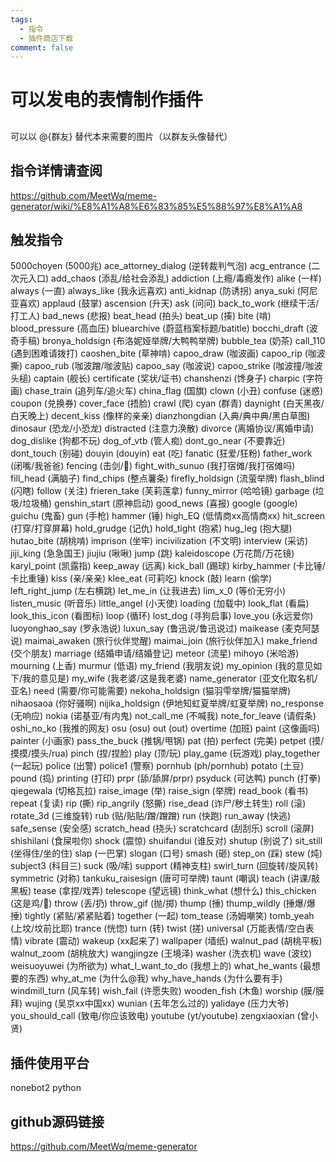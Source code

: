 ```yaml
---
tags:
  - 指令  
  - 插件商店下载
comment: false
---
```


# 可以发电的表情制作插件
##
可以以 @{群友} 替代本来需要的图片（以群友头像替代）
## 指令详情请查阅
https://github.com/MeetWq/meme-generator/wiki/%E8%A1%A8%E6%83%85%E5%88%97%E8%A1%A8
## 触发指令
5000choyen (5000兆)
ace_attorney_dialog (逆转裁判气泡)
acg_entrance (二次元入口)
add_chaos (添乱/给社会添乱)
addiction (上瘾/毒瘾发作)
alike (一样)
always (一直)
always_like (我永远喜欢)
anti_kidnap (防诱拐)
anya_suki (阿尼亚喜欢)
applaud (鼓掌)
ascension (升天)
ask (问问)
back_to_work (继续干活/打工人)
bad_news (悲报)
beat_head (拍头)
beat_up (揍)
bite (啃)
blood_pressure (高血压)
bluearchive (蔚蓝档案标题/batitle)
bocchi_draft (波奇手稿)
bronya_holdsign (布洛妮娅举牌/大鸭鸭举牌)
bubble_tea (奶茶)
call_110 (遇到困难请拨打)
caoshen_bite (草神啃)
capoo_draw (咖波画)
capoo_rip (咖波撕)
capoo_rub (咖波蹭/咖波贴)
capoo_say (咖波说)
capoo_strike (咖波撞/咖波头槌)
captain (舰长)
certificate (奖状/证书)
chanshenzi (馋身子)
charpic (字符画)
chase_train (追列车/追火车)
china_flag (国旗)
clown (小丑)
confuse (迷惑)
coupon (兑换券)
cover_face (捂脸)
crawl (爬)
cyan (群青)
daynight (白天黑夜/白天晚上)
decent_kiss (像样的亲亲)
dianzhongdian (入典/典中典/黑白草图)
dinosaur (恐龙/小恐龙)
distracted (注意力涣散)
divorce (离婚协议/离婚申请)
dog_dislike (狗都不玩)
dog_of_vtb (管人痴)
dont_go_near (不要靠近)
dont_touch (别碰)
douyin (douyin)
eat (吃)
fanatic (狂爱/狂粉)
father_work (闭嘴/我爸爸)
fencing (击剑/🤺)
fight_with_sunuo (我打宿傩/我打宿傩吗)
fill_head (满脑子)
find_chips (整点薯条)
firefly_holdsign (流萤举牌)
flash_blind (闪瞎)
follow (关注)
frieren_take (芙莉莲拿)
funny_mirror (哈哈镜)
garbage (垃圾/垃圾桶)
genshin_start (原神启动)
good_news (喜报)
google (google)
guichu (鬼畜)
gun (手枪)
hammer (锤)
high_EQ (低情商xx高情商xx)
hit_screen (打穿/打穿屏幕)
hold_grudge (记仇)
hold_tight (抱紧)
hug_leg (抱大腿)
hutao_bite (胡桃啃)
imprison (坐牢)
incivilization (不文明)
interview (采访)
jiji_king (急急国王)
jiujiu (啾啾)
jump (跳)
kaleidoscope (万花筒/万花镜)
karyl_point (凯露指)
keep_away (远离)
kick_ball (踢球)
kirby_hammer (卡比锤/卡比重锤)
kiss (亲/亲亲)
klee_eat (可莉吃)
knock (敲)
learn (偷学)
left_right_jump (左右横跳)
let_me_in (让我进去)
lim_x_0 (等价无穷小)
listen_music (听音乐)
little_angel (小天使)
loading (加载中)
look_flat (看扁)
look_this_icon (看图标)
loop (循环)
lost_dog (寻狗启事)
love_you (永远爱你)
luoyonghao_say (罗永浩说)
luxun_say (鲁迅说/鲁迅说过)
maikease (麦克阿瑟说)
maimai_awaken (旅行伙伴觉醒)
maimai_join (旅行伙伴加入)
make_friend (交个朋友)
marriage (结婚申请/结婚登记)
meteor (流星)
mihoyo (米哈游)
mourning (上香)
murmur (低语)
my_friend (我朋友说)
my_opinion (我的意见如下/我的意见是)
my_wife (我老婆/这是我老婆)
name_generator (亚文化取名机/亚名)
need (需要/你可能需要)
nekoha_holdsign (猫羽雫举牌/猫猫举牌)
nihaosaoa (你好骚啊)
nijika_holdsign (伊地知虹夏举牌/虹夏举牌)
no_response (无响应)
nokia (诺基亚/有内鬼)
not_call_me (不喊我)
note_for_leave (请假条)
oshi_no_ko (我推的网友)
osu (osu)
out (out)
overtime (加班)
paint (这像画吗)
painter (小画家)
pass_the_buck (推锅/甩锅)
pat (拍)
perfect (完美)
petpet (摸/摸摸/摸头/rua)
pinch (捏/捏脸)
play (顶/玩)
play_game (玩游戏)
play_together (一起玩)
police (出警)
police1 (警察)
pornhub (ph/pornhub)
potato (土豆)
pound (捣)
printing (打印)
prpr (舔/舔屏/prpr)
psyduck (可达鸭)
punch (打拳)
qiegewala (切格瓦拉)
raise_image (举)
raise_sign (举牌)
read_book (看书)
repeat (复读)
rip (撕)
rip_angrily (怒撕)
rise_dead (诈尸/秽土转生)
roll (滚)
rotate_3d (三维旋转)
rub (贴/贴贴/蹭/蹭蹭)
run (快跑)
run_away (快逃)
safe_sense (安全感)
scratch_head (挠头)
scratchcard (刮刮乐)
scroll (滚屏)
shishilani (食屎啦你)
shock (震惊)
shuifandui (谁反对)
shutup (别说了)
sit_still (坐得住/坐的住)
slap (一巴掌)
slogan (口号)
smash (砸)
step_on (踩)
stew (炖)
subject3 (科目三)
suck (吸/嗦)
support (精神支柱)
swirl_turn (回旋转/旋风转)
symmetric (对称)
tankuku_raisesign (唐可可举牌)
taunt (嘲讽)
teach (讲课/敲黑板)
tease (拿捏/戏弄)
telescope (望远镜)
think_what (想什么)
this_chicken (这是鸡/🐔)
throw (丢/扔)
throw_gif (抛/掷)
thump (捶)
thump_wildly (捶爆/爆捶)
tightly (紧贴/紧紧贴着)
together (一起)
tom_tease (汤姆嘲笑)
tomb_yeah (上坟/坟前比耶)
trance (恍惚)
turn (转)
twist (搓)
universal (万能表情/空白表情)
vibrate (震动)
wakeup (xx起来了)
wallpaper (墙纸)
walnut_pad (胡桃平板)
walnut_zoom (胡桃放大)
wangjingze (王境泽)
washer (洗衣机)
wave (波纹)
weisuoyuwei (为所欲为)
what_I_want_to_do (我想上的)
what_he_wants (最想要的东西)
why_at_me (为什么@我)
why_have_hands (为什么要有手)
windmill_turn (风车转)
wish_fail (许愿失败)
wooden_fish (木鱼)
worship (膜/膜拜)
wujing (吴京xx中国xx)
wunian (五年怎么过的)
yalidaye (压力大爷)
you_should_call (致电/你应该致电)
youtube (yt/youtube)
zengxiaoxian (曾小贤)

## 插件使用平台
  nonebot2 python  
## github源码链接
  https://github.com/MeetWq/meme-generator